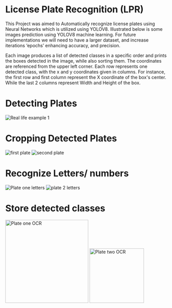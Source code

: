 # License Plate Recognition (LPR)
This Project was aimed to Automatically recognize license plates using Neural Networks which is utilized using YOLOV8. Illustrated below is some images
prediction using YOLOV8 machine learning. For future implementations we will need to have a larger dataset, and increase iterations ‘epochs’ enhancing accuracy, and precision.

Each image produces a list of detected classes in a specific order and prints the boxes detected in the image, while also sorting them. The coordinates are referenced from the upper left corner.
Each row represents one detected class, with the x and y coordinates given in columns. For instance, the first row and first column represent the X coordinate of the box's center. While the
last 2 columns represent Width and Height of the box.

# Detecting Plates
![Real life example 1](https://github.com/user-attachments/assets/4a73a112-905a-4a40-b926-44136fe46253)

# Cropping Detected Plates
![first plate](https://github.com/user-attachments/assets/e5f01a09-c68c-42f5-a128-c0fc7144016e) ![second plate](https://github.com/user-attachments/assets/77340870-2743-4ebf-957b-f7ec1acca929)


# Recognize Letters/ numbers
![Plate one letters](https://github.com/user-attachments/assets/2a9f7fc8-cb9c-496f-a763-bfb83f8f823f) ![plate 2 letters](https://github.com/user-attachments/assets/e843bb99-52fa-4478-be15-b8ceb2148b92)

# Store detected classes
<img width="259" alt="Plate one OCR" src="https://github.com/user-attachments/assets/4db10ec7-e249-4f04-b6c9-f40c92ea5387"> <img width="170" alt="Plate two OCR" src="https://github.com/user-attachments/assets/5abfd332-51d3-4de8-969c-10502801ba9f">
